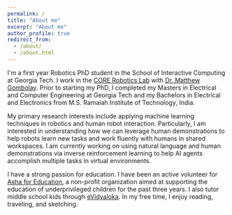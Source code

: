 ```yaml
---
permalink: /
title: "About me"
excerpt: "About me"
author_profile: true
redirect_from: 
  - /about/
  - /about.html
---
```


I'm a first year Robotics PhD student in the School of Interactive
Computing at Georgia Tech. I work in the [CORE Robotics Lab](https://core-robotics.gatech.edu/) 
with [Dr. Matthew Gombolay](https://core-robotics.gatech.edu/people/matthew-gombolay/). Prior to starting my
PhD, I completed my Masters in Electrical and Computer Engineering at Georgia Tech and 
my Bachelors in Electrical and Electronics from M.S. Ramaiah Institute of Technology, India. 

My primary research interests include applying machine learning techniques in robotics 
and human robot interaction. Particularly, I am interested in understanding how we can
leverage human demonstrations to help robots learn new tasks and work fluently with
humans in shared workspaces. I am currently working on using natural language and human
demonstrations via inverse reinforcement learning to help AI agents accomplish multiple 
tasks in virtual environments.

I have a strong passion for education. I have been an active volunteer for [Asha for Education](https://atlanta.ashanet.org/),
a non-profit organization aimed at supporting the education of underprivileged children for 
the past three years. I also tutor middle school kids through [eVidyaloka](https://www.evidyaloka.org/).
In my free time, I enjoy reading, traveling, and sketching.